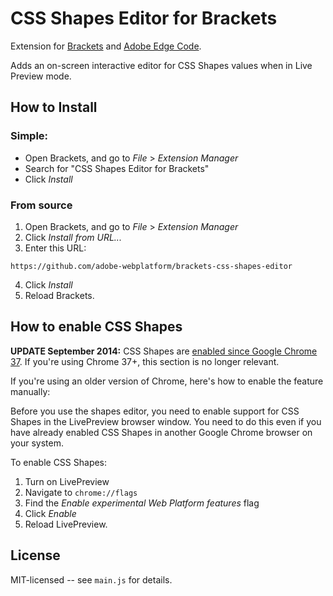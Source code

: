 # CSS Shapes Editor for Brackets

Extension for [Brackets](https://github.com/adobe/brackets/) and [Adobe Edge Code](http://html.adobe.com/edge/code/).

Adds an on-screen interactive editor for CSS Shapes values when in Live Preview mode.

## How to Install

### Simple:
- Open Brackets, and go to _File_ >  _Extension Manager_
- Search for "CSS Shapes Editor for Brackets"
- Click _Install_

### From source

1. Open Brackets, and go to _File_ >  _Extension Manager_
2. Click _Install from URL..._
3. Enter this URL:

```
https://github.com/adobe-webplatform/brackets-css-shapes-editor
```
4. Click _Install_
5. Reload Brackets.

## How to enable CSS Shapes

**UPDATE September 2014:** CSS Shapes are [enabled since Google Chrome 37](https://blogs.adobe.com/webplatform/2014/08/28/css-shapes-now-in-chrome-37/). If you're using Chrome 37+, this section is no longer relevant.

If you're using an older version of Chrome, here's how to enable the feature manually:

Before you use the shapes editor, you need to enable support for CSS Shapes in the LivePreview browser window. You need to do this even if you have already enabled CSS Shapes in another Google Chrome browser on your system.

To enable CSS Shapes:

1. Turn on LivePreview
2. Navigate to `chrome://flags`
3. Find the _Enable experimental Web Platform features_ flag
4. Click _Enable_
5. Reload LivePreview.

## License

MIT-licensed -- see `main.js` for details.
